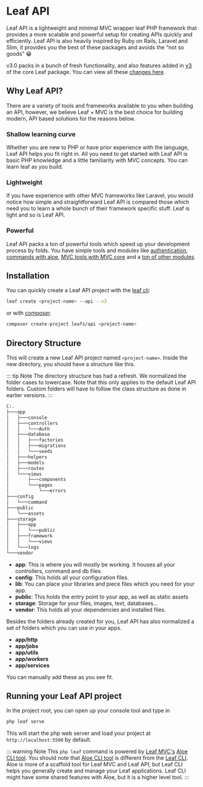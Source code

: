 # Leaf API
<!-- markdownlint-disable no-inline-html -->

Leaf API is a lightweight and minimal MVC wrapper leaf PHP framework that provides a more scalable and powerful setup for creating APIs quickly and efficiently. Leaf API is also heavily inspired by Ruby on Rails, Laravel and Slim, it provides you the best of these packages and avoids the "not so goods" 😁

v3.0 packs in a bunch of fresh functionality, and also features added in [v3](https://leafphp.dev) of the core Leaf package. You can view all these [changes here](/docs/new/).

## Why Leaf API?

There are a variety of tools and frameworks available to you when building an API, however, we believe Leaf + MVC is the best choice for building modern, API based solutions for the reasons below.

### Shallow learning curve

Whether you are new to PHP or have prior experience with the language, Leaf API helps you fit right in. All you need to get started with Leaf API is basic PHP knowledge and a little familiarity with MVC concepts. You can learn leaf as you build.

### Lightweight

If you have experience with other MVC frameworks like Laravel, you would notice how simple and straightforward Leaf API is compared those which need you to learn a whole bunch of their framework specific stuff. Leaf is light and so is Leaf API.

### Powerful

Leaf API packs a ton of powerful tools which speed up your development process by folds. You have simple tools and modules like [authentication](https://www.leafphp.dev/modules/auth/), [commands with aloe](https://www.leafphp.dev/aloe-cli/), [MVC tools with MVC core](https://www.leafphp.dev/modules/mvc-core/) and a [ton of other modules](https://www.leafphp.dev/modules/).

## Installation

You can quickly create a Leaf API project with the [leaf cli](https://cli.leafphp.dev):

```sh
leaf create <project-name> --api --v3
```

or with [composer](https://getcomposer.org).

```sh
composer create-project leafs/api <project-name>
```

## Directory Structure

This will create a new Leaf API project named `<project-name>`. Inside the new directory, you should have a structure like this.

::: tip Note
The directory structure has had a refresh. We normalized the folder cases to lowercase. Note that this only applies to the default Leaf API folders. Custom folders will have to follow the class structure as done in earlier versions.
:::

```bash
C:.
├───app
│   ├───console
│   ├───controllers
│   │   └───Auth
│   ├───database
│   │   ├───factories
│   │   ├───migrations
│   │   └───seeds
│   ├───helpers
│   ├───models
│   ├───routes
│   └───views
│       ├───components
│       └───pages
│           └───errors
├───config
│   └───command
├───public
│   └───assets
├───storage
│   ├───app
│   │   └───public
│   ├───framework
│   │   └───views
│   └───logs
└───vendor
```

- **app**: This is where you will mostly be working. It houses all your controllers, command and db files.
- **config**: This holds all your configuration files.
- **lib**: You can place your libraries and piece files which you need for your app.
- **public**: This holds the entry point to your app, as well as static assets
- **storage**: Storage for your files, images, text, databases...
- **vendor**: This holds all your dependencies and installed files.

Besides the folders already created for you, Leaf API has also normalized a set of folders which you can use in your apps.

- **app/http**
- **app/jobs**
- **app/utils**
- **app/workers**
- **app/services**

You can manually add these as you see fit.

## Running your Leaf API project

In the project root, you can open up your console tool and type in

```bash
php leaf serve
```

This will start the php web server and load your project at `http://localhost:5500` by default.

::: warning Note
This `php leaf` command is powered by [Leaf MVC's](https://mvc.leafphp.dev) [Aloe CLI tool](https://leafphp.dev/aloe-cli/). You should note that [Aloe CLI tool](https://leafphp.dev/aloe-cli/) is different from the [Leaf CLI](https://cli.leafphp.dev). Aloe is more of a scaffold tool for Leaf MVC and Leaf API, but Leaf CLI helps you generally create and manage your Leaf applications. Leaf CLI might have some shared features with Aloe, but it is a higher level tool.
:::
